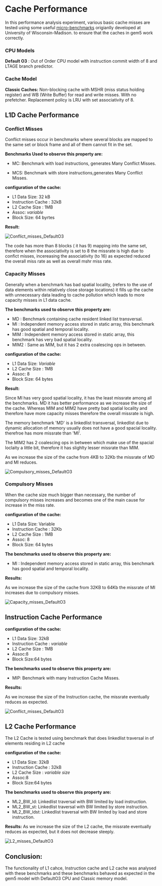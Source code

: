 # **Cache Performance**

In this performance analysis experiment, various basic cache misses are tested using some useful [micro-benchmarks](https://github.com/VerticalResearchGroup/microbench) origianlly developed at University of Wisconsin-Madison. to ensure that the caches in gem5 work correctly.

### **CPU Models**

**Default O3** : Out of Order CPU model with instruction commit width of 8 and LTAGE branch predictor.

### **Cache Model**

**Classic Caches:** Non-blocking cache with MSHR (miss status holding register) and WB (Write Buffer) for read and write misses. With no prefetcher. Replacement policy is LRU with set associativity of 8.

## **L1D Cache Performance**

### **Conflict Misses**

Conflict  misses occur in benchmarks where several blocks are mapped to the same set or block frame and all of them cannot fit in the set.

**Benchmarks Used to observe this property are:**

-  MC: Benchmark with  load instructions, generates Many Conflict Misses.

- MCS: Benchmark with  store instructions,generates Many Conflict Misses.

**configuration of the cache:**

- L1 Data Size: 32 kB
- Instruction Cache : 32kB
- L2 Cache Size : 1MB
- Assoc: *variable*
- Block Size: 64 byrtes

**Result:**

![Conflict_misses_DefaultO3](images/L1D__misses_conflict_DefaultO3.png) 

The code has more than 8  blocks ( it has 9) mapping into the same set, therefore when the associativity is set to 8 the missrate is high due to confict misses, incereasing the associativity (to 16) as expected  reduced the overall miss rate as well as overall mshr miss rate.


### **Capacity Misses**

Generally when a benchmark has bad spatial locality, (refers to the use of data elements within relatively close storage locations) it fills up the cache with unnecessary data leading to cache pollution which leads to more capacity misses in L1 data cache.

**The benchmarks used to observe this property are:**

- MD : Benchmark containing cache resident linked list transversal.
- MI : Independent memory access stored in static array, this benchmark has good spatial and temporal locality.
- MIM : Independent memory access stored in static array, this benchmark has very bad spatial locality.
- MIM2 : Same as MIM, but it has 2 extra coalescing ops in between.


**configuration of the cache:**

- L1 Data Size: *Variable*
- L2 Cache Size : 1MB
- Assoc: 8
- Block Size: 64 bytes

**Result:**

Since MI has  very good spatial locality, it has the least missrate among all the benchmarks. MD  it has better performance as we increase the size of the cache. Whereas MIM and MIM2 have pretty bad spatial locality and therefore have more capacity misses therefore the overall missrate is high.

The memory benchmark 'MD' is a linkedlist transversal, linkedlist due to dynamic allocation of memory usually does not have a good spacial locality. therefroe has more missrate than 'MI'.

The MIM2 has 2 coalescing ops in between which make use of the spacial loclaity a little bit, therefore it has slighlty lesser missrate than MIM. 

As we increase the size of the cache from 4KB to 32Kb the missrate of MD and MI reduces.

![Compulsory_misses_DefaultO3](images/L1D_misses_Capacity_DefaultO3.png) 


### **Compulsory Misses**

When the cache size much bigger than necessary, the number of compulsory misses increases and becomes one of the main cause for increase in the miss rate.

**configuration of the cache:**

- L1 Data Size: Variable
- Instruction Cache : 32Kb
- L2 Cache Size : 1MB
- Assoc: 8
- Block Size: 64 bytes

**The benchmarks used to observe this property are:**

- MI : Independent memory access stored in static array, this benchmark has good spatial and temporal locality.

**Results:** 

As we increase the size of the cache from 32KB to 64Kb the missrate of  MI increases due to compulsory misses.

![Capacity_misses_DefaultO3](images/L1D_misses_compulsory_DefaultO3.png) 


## **Instruction Cache Performance**

**configuration of the cache:**

- L1 Data Size: 32kB
- Instruction Cache : *variable*
- L2 Cache Size : 1MB
- Assoc:8
- Block Size:64 bytes

**The benchmarks used to observe this property are:**

- MIP: Benchmark with many Instruction Cache Misses.

**Results:** 

As we increase the size of the Instruction cache, the missrate eventually reduces as expected.

![Conflict_misses_DefaultO3](images/LI_misses_DefaultO3.png) 

## **L2 Cache Performance**

The L2 Cache is tested using benchmark that does linkedlist traversal in of elements residing in L2 cache  

**configuration of the cache:**

- L1 Data Size: 32kB
- Instruction Cache : 32kB
- L2 Cache Size : *variable size*
- Assoc:8
- Block Size:64 bytes

**The benchmarks used to observe this property are:**

- ML2_BW_ld: Linkedlist traversal with BW limited by load instruction.
- ML2_BW_st: Linkedlist traversal with BW limited by store instruction.
- ML2_BW_ldst: Linkedlist traversal with BW limited by load and store instruction.

**Results:**
As we increase the size of the L2 cache, the missrate eventually reduces as expected, but it does not decrease steeply.

![L2_misses_DefaultO3](images/L2_misses_DefaultO3.png) 

## **Conclusion:**

The functionality of L1 cahce, Instruction cache and L2 cache was analysed with these benchmarks and these benchmarks behaved as expected in the gem5 model with DefaultO3 CPU and Classic memory model.

